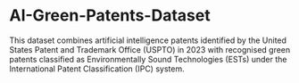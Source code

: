 # AI-Green-Patents-Dataset
This dataset combines artificial intelligence patents identified by the United States Patent and Trademark Office (USPTO) in 2023 with recognised green patents classified as Environmentally Sound Technologies (ESTs) under the International Patent Classification (IPC) system.
